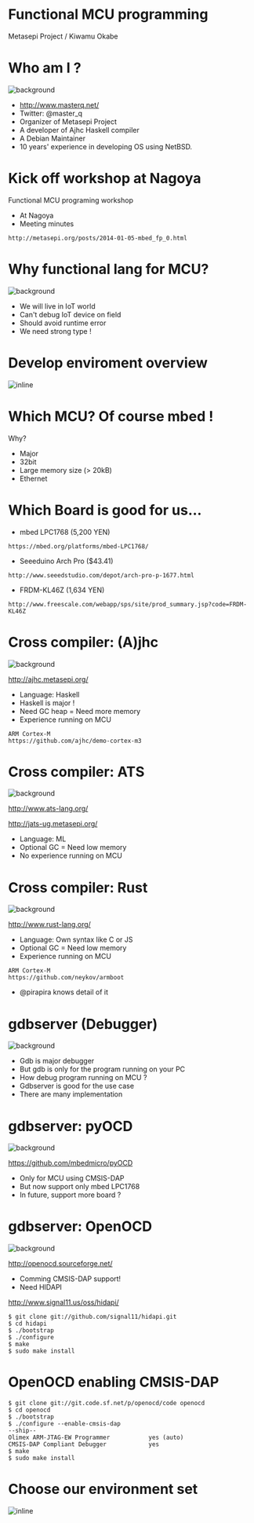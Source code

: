 # Functional MCU programming

Metasepi Project / Kiwamu Okabe

# Who am I ?
![background](img/enjoy.png)

* http://www.masterq.net/
* Twitter: @master_q
* Organizer of Metasepi Project
* A developer of Ajhc Haskell compiler
* A Debian Maintainer
* 10 years' experience in developing OS using NetBSD.

# Kick off workshop at Nagoya

Functional MCU programing workshop

* At Nagoya
* Meeting minutes

~~~
http://metasepi.org/posts/2014-01-05-mbed_fp_0.html
~~~

# Why functional lang for MCU?
![background](img/iot.png)

* We will live in IoT world
* Can't debug IoT device on field
* Should avoid runtime error
* We need strong type !

# Develop enviroment overview

![inline](draw/env_overview.png)

# Which MCU? Of course mbed !

Why?

* Major
* 32bit
* Large memory size (> 20kB)
* Ethernet

# Which Board is good for us...

* mbed LPC1768 (5,200 YEN)

~~~
https://mbed.org/platforms/mbed-LPC1768/
~~~

* Seeeduino Arch Pro ($43.41)

~~~
http://www.seeedstudio.com/depot/arch-pro-p-1677.html
~~~

* FRDM-KL46Z (1,634 YEN)

~~~
http://www.freescale.com/webapp/sps/site/prod_summary.jsp?code=FRDM-KL46Z
~~~

# Cross compiler: (A)jhc
![background](img/ajhc.png)

http://ajhc.metasepi.org/

* Language: Haskell
* Haskell is major !
* Need GC heap = Need more memory
* Experience running on MCU

~~~
ARM Cortex-M
https://github.com/ajhc/demo-cortex-m3
~~~

# Cross compiler: ATS
![background](img/ats_hongwei.png)

http://www.ats-lang.org/

http://jats-ug.metasepi.org/

* Language: ML
* Optional GC = Need low memory
* No experience running on MCU

# Cross compiler: Rust
![background](img/rust.png)

http://www.rust-lang.org/

* Language: Own syntax like C or JS
* Optional GC = Need low memory
* Experience running on MCU

~~~
ARM Cortex-M
https://github.com/neykov/armboot
~~~

* @pirapira knows detail of it

# gdbserver (Debugger)
![background](img/rms.png)

* Gdb is major debugger
* But gdb is only for the program running on your PC
* How debug program running on MCU ?
* Gdbserver is good for the use case
* There are many implementation

# gdbserver: pyOCD
![background](img/python.png)

https://github.com/mbedmicro/pyOCD

* Only for MCU using CMSIS-DAP
* But now support only mbed LPC1768
* In future, support more board ?

# gdbserver: OpenOCD
![background](img/openocd.png)

http://openocd.sourceforge.net/

* Comming CMSIS-DAP support!
* Need HIDAPI

http://www.signal11.us/oss/hidapi/

~~~
$ git clone git://github.com/signal11/hidapi.git
$ cd hidapi
$ ./bootstrap
$ ./configure
$ make
$ sudo make install
~~~

# OpenOCD enabling CMSIS-DAP

~~~
$ git clone git://git.code.sf.net/p/openocd/code openocd
$ cd openocd
$ ./bootstrap
$ ./configure --enable-cmsis-dap
--ship--
Olimex ARM-JTAG-EW Programmer           yes (auto)
CMSIS-DAP Compliant Debugger            yes
$ make
$ sudo make install
~~~

# Choose our environment set

![inline](draw/choose_env.png)

